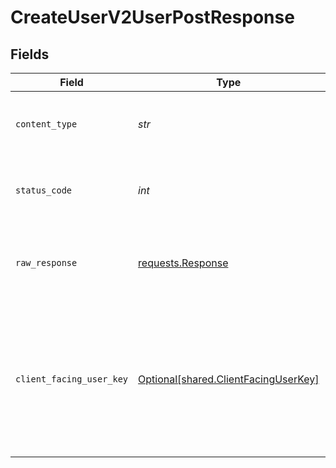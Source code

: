 # CreateUserV2UserPostResponse


## Fields

| Field                                                                                                           | Type                                                                                                            | Required                                                                                                        | Description                                                                                                     | Example                                                                                                         |
| --------------------------------------------------------------------------------------------------------------- | --------------------------------------------------------------------------------------------------------------- | --------------------------------------------------------------------------------------------------------------- | --------------------------------------------------------------------------------------------------------------- | --------------------------------------------------------------------------------------------------------------- |
| `content_type`                                                                                                  | *str*                                                                                                           | :heavy_check_mark:                                                                                              | HTTP response content type for this operation                                                                   |                                                                                                                 |
| `status_code`                                                                                                   | *int*                                                                                                           | :heavy_check_mark:                                                                                              | HTTP response status code for this operation                                                                    |                                                                                                                 |
| `raw_response`                                                                                                  | [requests.Response](https://requests.readthedocs.io/en/latest/api/#requests.Response)                           | :heavy_check_mark:                                                                                              | Raw HTTP response; suitable for custom response parsing                                                         |                                                                                                                 |
| `client_facing_user_key`                                                                                        | [Optional[shared.ClientFacingUserKey]](../../models/shared/clientfacinguserkey.md)                              | :heavy_minus_sign:                                                                                              | Successful Response                                                                                             | {<br/>"client_user_id": "9b73da0d-abb7-4bac-b254-da2b5c428e81",<br/>"user_id": "d8706512-ffda-4099-9945-0734e448c19a"<br/>} |